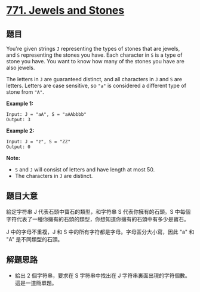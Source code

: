 # [771. Jewels and Stones](https://leetcode.com/problems/jewels-and-stones/)



## 題目

You're given strings `J` representing the types of stones that are jewels, and `S` representing the stones you have. Each character in `S` is a type of stone you have. You want to know how many of the stones you have are also jewels.

The letters in `J` are guaranteed distinct, and all characters in `J` and `S` are letters. Letters are case sensitive, so `"a"` is considered a different type of stone from `"A"`.

**Example 1:**

    Input: J = "aA", S = "aAAbbbb"
    Output: 3

**Example 2:**

    Input: J = "z", S = "ZZ"
    Output: 0

**Note:**

- `S` and `J` will consist of letters and have length at most 50.
- The characters in `J` are distinct.


## 題目大意

給定字符串 J 代表石頭中寶石的類型，和字符串 S 代表你擁有的石頭。S 中每個字符代表了一種你擁有的石頭的類型，你想知道你擁有的石頭中有多少是寶石。

J 中的字母不重複，J 和 S 中的所有字符都是字母。字母區分大小寫，因此 "a" 和 "A" 是不同類型的石頭。



## 解題思路


- 給出 2 個字符串，要求在 S 字符串中找出在 J 字符串裏面出現的字符個數。這是一道簡單題。
